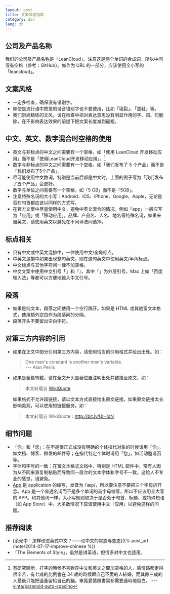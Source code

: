 ```yaml
---
layout: post
title: 文案风格指南
category: doc
lang: zh
---
```


## 公司及产品名称

我们的公司及产品名称是「LeanCloud」。注意这是两个单词的合成词，所以中间沒有空格（參考：GitHub）。如作为 URL 的一部分，应该使用全小写的「leancloud」。

## 文案风格

* 一定多检查，确保没有错别字。
* 即使是流行语中故意的谐音错别字也不要使用，比如「墙裂」、「童鞋」等。
* 我们崇尚精练的文风。请在检查中把对表达意思没有明显作用的字、词、句删除，在不影响表达效果的前提下把文案长度减到最短。

## 中文、英文、数字混合时空格的使用

* 英文与非标点的中文之间需要有一个空格，如「使用 LeanCloud 开发移动应用」而不是「使用LeanCloud开发移动应用」。[^1]
* 数字与非标点的中文之间需要有一个空格，如「我们发布了 5 个产品」而不是「我们发布了5个产品」。
* 尽可能使用中文数词，特别是当前后都是中文时。上面的例子写为「我们发布了五个产品」会更好。
* 数字与单位之间需要有一个空格，如「5 GB」而不是「5GB」。
* 注意特殊名词的大小写：Android、iOS、iPhone、Google、Apple，无论是否在句首都应该以同样的方式写。
* 在官方文案中尽量使用中文，避免中英文混合的情况。例如「app」一般应写为「应用」或「移动应用」。品牌、产品名、人名、地名等特殊名词，如果来自英文，请使用英文以避免在不同译法间选择。

## 标点相关

* 只有中文或中英文混排中，一律使用中文/全角标点。
* 中英文混排中如果出现整句英文，则在这句英文中使用英文/半角标点。
* 中文标点与其他字符间一律不加空格。
* 中文文案中使用中文引号「」和『』，其中「」为外层引号。Mac 上如「百度输入法」等都可以方便地输入中文引号。

## 段落

* 如果是纯文本，段落之间使用一个空行隔开。如果是 HTML 或其他富文本格式，使用额外空白作为段落间的分隔。
* 段落开头不要留出空白字符。

## 对第三方内容的引用

*   如果在正文中部分引用第三方内容，请使用恰当的引用格式并给出出处。如：
    > One man's constant is another man's variable.<br />
    > --- Alan Perlis

*   如果是全篇转载，请在全文开头显著位置注明出处并链接至原文，如：
    > 本文转载自 [WikiQuote](http://en.wikiquote.org/wiki/Alan_Perlis)

    如果格式不允许超链接，请以文本方式直接给出原文链接。如果原文链接太长影响美观，可以使用短链接服务。如：
    > 本文转载自 WikiQuote：http://bit.ly/UlHIdN

## 细节问题

* <div class=margin-fix>「你」和「您」：在不是很正式或没有明确的个体指代对象的时候请用「你」，如文档、博客、群发的邮件等；在指代特定个体时请用「您」，如活动邀请函等。</div>
* 字体和字号的一致：在富文本格式文档中，特别是 HTML 邮件中，常有人因为从不同来源复制粘贴而导致同一层次的文本字体和字号不一致。这给人不专业的感觉，请避免。
* [App](http://www.learnersdictionary.com/definition/app) 是 application 的缩写，发音为 /ˈæp/，所以要注意不要把三个字母拆开念。App 是一个普通名词而不是多个单词的首字母缩写，所以不应该用全大写的 APP。和其他词一样，大小写规则取决于是否处于句首、标题、或特殊短语（如 App Store）中。大多数情况下应该使用中文「应用」以避免这样的问题。

## 推荐阅读

* [余光中：怎样改进英式中文？——论中文的常态与变态]({% post_url /note/2014-07-17-improve-chinese %})
* <div class=margin-fix>「The Elements of Style」，虽然是讲英语，但很多对中文也适用。</div>

[^1]: 有研究顯示，打字的時候不喜歡在中文和英文之間加空格的人，感情路都走得很辛苦，有七成的比例會在 34 歲的時候跟自己不愛的人結婚，而其餘三成的人最後只能把遺產留給自己的貓。畢竟愛情跟書寫都需要適時地留白。 --- [vinta/paranoid-auto-spacing](https://github.com/vinta/paranoid-auto-spacing)
